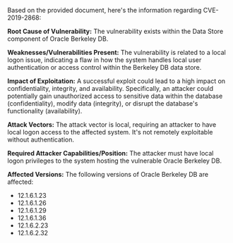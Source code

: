 Based on the provided document, here's the information regarding CVE-2019-2868:

**Root Cause of Vulnerability:** The vulnerability exists within the Data Store component of Oracle Berkeley DB.

**Weaknesses/Vulnerabilities Present:** The vulnerability is related to a local logon issue, indicating a flaw in how the system handles local user authentication or access control within the Berkeley DB data store.

**Impact of Exploitation:** A successful exploit could lead to a high impact on confidentiality, integrity, and availability. Specifically, an attacker could potentially gain unauthorized access to sensitive data within the database (confidentiality), modify data (integrity), or disrupt the database's functionality (availability).

**Attack Vectors:** The attack vector is local, requiring an attacker to have local logon access to the affected system. It's not remotely exploitable without authentication.

**Required Attacker Capabilities/Position:** The attacker must have local logon privileges to the system hosting the vulnerable Oracle Berkeley DB.

**Affected Versions:**
The following versions of Oracle Berkeley DB are affected:
- 12.1.6.1.23
- 12.1.6.1.26
- 12.1.6.1.29
- 12.1.6.1.36
- 12.1.6.2.23
- 12.1.6.2.32
